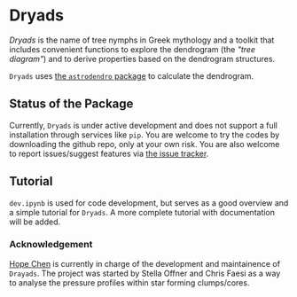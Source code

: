 # Dryads
*Dryads* is the name of tree nymphs in Greek mythology and a toolkit that includes convenient functions to explore the dendrogram (the *"tree diagram"*) and to derive properties based on the dendrogram structures.

`Dryads` uses [the `astrodendro` package](http://dendrograms.org) to calculate the dendrogram.

## Status of the Package
Currently, `Dryads` is under active development and does not support a full installation through services like `pip`.  You are welcome to try the codes by downloading the github repo, only at your own risk.  You are also welcome to report issues/suggest features via [the issue tracker](https://github.com/hopehhchen/Dryads/issues).


## Tutorial
`dev.ipynb` is used for code development, but serves as a good overview and a simple tutorial for `Dryads`.  A more complete tutorial with documentation will be added.

### Acknowledgement
[Hope Chen](https://github.com/hopehhchen) is currently in charge of the development and maintainence of `Drayads`.  The project was started by Stella Offner and Chris Faesi as a way to analyse the pressure profiles within star forming clumps/cores.
